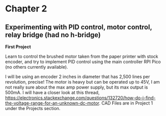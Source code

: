 # Chapter 2

## Experimenting with PID control, motor control, relay bridge (had no h-bridge)
**First Project** 

Learn to control the brushed motor taken from the paper printer with stock encoder, and try to implement PID control using the main controller RPI Pico (no others currently available).

I will be using an encoder 2 inches in diameter that has 2,500 lines per revolution, precise! The motor is heavy but can be operated up to 45V, I am not really sure about the max amp power 
supply, but its max output is 500mA. I will have a closer look at this thread, https://electronics.stackexchange.com/questions/132720/how-do-i-find-the-voltage-range-for-an-unknown-dc-motor. 
CAD Files are in Project 1 under the Projects section.
